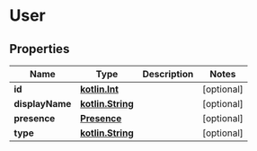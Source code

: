# User

## Properties
Name | Type | Description | Notes
------------ | ------------- | ------------- | -------------
**id** | [**kotlin.Int**](.md) |  |  [optional]
**displayName** | [**kotlin.String**](.md) |  |  [optional]
**presence** | [**Presence**](Presence.md) |  |  [optional]
**type** | [**kotlin.String**](.md) |  |  [optional]
